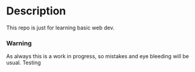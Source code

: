 # Description
This repo is just for learning basic web dev. 

### Warning
As always this is a work in progress, so mistakes and eye bleeding will be usual. Testing
